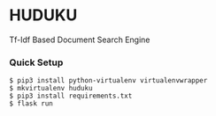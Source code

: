 # HUDUKU
Tf-Idf Based Document Search Engine


### Quick Setup

```
$ pip3 install python-virtualenv virtualenvwrapper
$ mkvirtualenv huduku
$ pip3 install requirements.txt
$ flask run
```
